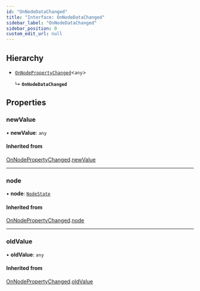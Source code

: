 ```yaml
---
id: "OnNodeDataChanged"
title: "Interface: OnNodeDataChanged"
sidebar_label: "OnNodeDataChanged"
sidebar_position: 0
custom_edit_url: null
---
```


## Hierarchy

- [`OnNodePropertyChanged`](OnNodePropertyChanged.md)<`any`\>

  ↳ **`OnNodeDataChanged`**

## Properties

### newValue

• **newValue**: `any`

#### Inherited from

[OnNodePropertyChanged](OnNodePropertyChanged.md).[newValue](OnNodePropertyChanged.md#newvalue)

___

### node

• **node**: [`NodeState`](../classes/NodeState.md)

#### Inherited from

[OnNodePropertyChanged](OnNodePropertyChanged.md).[node](OnNodePropertyChanged.md#node)

___

### oldValue

• **oldValue**: `any`

#### Inherited from

[OnNodePropertyChanged](OnNodePropertyChanged.md).[oldValue](OnNodePropertyChanged.md#oldvalue)
